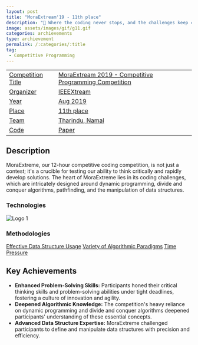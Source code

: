 ```yaml
---
layout: post
title: "MoraExtream'19 - 11th place"
description: "🚀 Where the coding never stops, and the challenges keep coming! 🚀"
image: assets/images/gif/g11.gif
categories: archievements
type: archievement
permalink: /:categories/:title
tag:
 - Competitive Programming
---
```


<div id="main">
	<section id="one">
        <div class="inner no-padding" >
            <div class="table-container">
            <table>
                <tr>
                    <td class="first-column"><a href="#" class="special small disable">Competition Title</a></td>
                    <td class="second-column"><a href="#" class="small disable">MoraExtream 2019 - Competitive Programming Competition</a></td>
                </tr>
                <tr>
                    <td class="first-column"><a href="#" class="special small disable">Organizer</a></td>
                    <td class="second-column"><a href="#" class="small disable">IEEEXtream</a></td>
                </tr>
                <tr>
                    <td class="first-column"><a href="#" class="special small disable">Year</a></td>
                    <td class="second-column"><a href="#" class="small disable">Aug 2019</a></td>
                </tr>
                <tr>
                    <td class="first-column"><a href="#" class="special small disable">Place</a></td>
                    <td class="second-column"><a href="#" class="small disable">11th place</a></td>
                </tr>
                <tr>
                    <td class="first-column"><a href="#" class="special small disable">Team</a></td>
                    <td class="second-column"><a href="#" class="small disable">Tharindu, Namal</a></td>
                </tr>
                <tr>
                    <td class="first-column"><a href="#" class="special small disable"><i class="fab fa-github"></i> Code</a></td>
                    <td class="second-column"><a href="#" class="special small disable"><i class="fa fa-file-pdf-o"></i> Paper</a></td>
                </tr>
            </table>
            </div>
        </div>
    </section>
	<section id='second'>
		<div class="inner no-padding">
			<div>
				<h2>Description</h2>
				<p> MoraExtreme, our 12-hour competitive coding competition, is not just a contest; it's a crucible for testing our ability to think critically and rapidly develop solutions. The heart of MoraExtreme lies in its coding challenges, which are intricately designed around dynamic programming, divide and conquer algorithms, pathfinding, and the manipulation of data structures.</p>
			</div>
			<div class="row">
				<div class="6u 12u$(small)">
					<h3>Technologies</h3>
					<div class='logos-container'>
						<img src="{% link assets/images/logos/python.png %}" alt="Logo 1" class="logos">
					</div>
				</div>
				<div class="6u$ 12u$(small) ">
					<h3>Methodologies</h3>
					<p>
                        <a href="#" class="button small disable">Effective Data Structure Usage</a>
                        <a href="#" class="button small disable">Variety of Algorithmic Paradigms</a>
                        <a href="#" class="button small disable">Time Pressure</a>
                    </p>
				</div>
			</div>
		</div>
	</section>
	<section id='third'>
		<div class="inner no-padding">
			<div>
				<h2>Key Achievements</h2>
                <ul class='fa-ul'>
                    <li><i class="fa-li fa fa-check-square"></i><b>Enhanced Problem-Solving Skills:</b> Participants honed their critical thinking skills and problem-solving abilities under tight deadlines, fostering a culture of innovation and agility.</li>
                    <li><i class="fa-li fa fa-check-square"></i><b>Deepened Algorithmic Knowledge:</b> The competition's heavy reliance on dynamic programming and divide and conquer algorithms deepened participants' understanding of these essential concepts.</li>
                    <li><i class="fa-li fa fa-check-square"></i><b>Advanced Data Structure Expertise:</b> MoraExtreme challenged participants to define and manipulate data structures with precision and efficiency.</li>
                </ul>
			</div>
		</div>
	</section>
</div>
